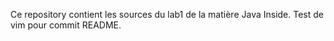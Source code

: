 Ce repository contient les sources du lab1 de la matière Java Inside.
Test de vim pour commit README.

